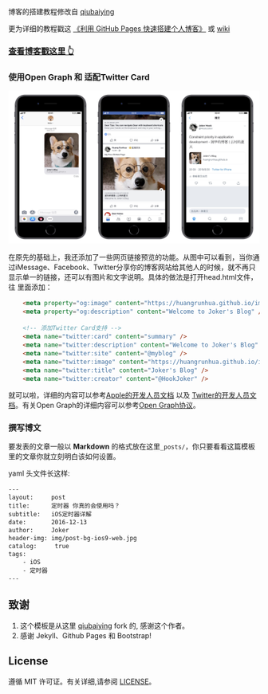 博客的搭建教程修改自 [qiubaiying](https://github.com/qiubaiying/qiubaiying.github.io) 

更为详细的教程戳这 [《利用 GitHub Pages 快速搭建个人博客》](http://www.jianshu.com/p/e68fba58f75c) 或 [wiki](https://github.com/qiubaiying/qiubaiying.github.io/wiki/%E5%8D%9A%E5%AE%A2%E6%90%AD%E5%BB%BA%E8%AF%A6%E7%BB%86%E6%95%99%E7%A8%8B)

>
### [查看博客戳这里 👆](https://huangrunhua.github.io)



### 使用Open Graph 和 适配Twitter Card
![](https://github.com/HuangRunHua/huangrunhua.github.io/blob/master/img/intro.jpg)

在原先的基础上，我还添加了一些网页链接预览的功能。从图中可以看到，当你通过iMessage、Facebook、Twitter分享你的博客网站给其他人的时候，就不再只显示单一的链接，还可以有图片和文字说明。具体的做法是打开head.html文件，往<head> </head>里面添加：

```html
    <meta property="og:image" content="https://huangrunhua.github.io/img/head.jpg" />
    <meta property="og:description" content="Welcome to Joker's Blog" />

    <!-- 添加Twitter Card支持 -->
    <meta name="twitter:card" content="summary" />
    <meta name="twitter:description" content="Welcome to Joker's Blog" />
    <meta name="twitter:site" content="@myblog" />
    <meta name="twitter:image" content="https://huangrunhua.github.io/img/head.jpg" />
    <meta name="twitter:title" content="Joker's Blog" />
    <meta name="twitter:creator" content="@HookJoker" />
```

就可以啦，详细的内容可以参考[Apple的开发人员文档](https://developer.apple.com/documentation/businesschatapi/messages_sent/sending_rich_link_messages?language=data) 以及 [Twitter的开发人员文档](https://developer.twitter.com/en/docs/tweets/optimize-with-cards/guides/getting-started)。有关Open Graph的详细内容可以参考[Open Graph协议](https://ogp.me)。



### 撰写博文

要发表的文章一般以 **Markdown** 的格式放在这里`_posts/`，你只要看看这篇模板里的文章你就立刻明白该如何设置。

yaml 头文件长这样:

```
---
layout:     post
title:      定时器 你真的会使用吗？
subtitle:   iOS定时器详解
date:       2016-12-13
author:     Joker
header-img: img/post-bg-ios9-web.jpg
catalog: 	 true
tags:
    - iOS
    - 定时器
---

```


## 致谢

1. 这个模板是从这里 [qiubaiying](https://github.com/qiubaiying/qiubaiying.github.io) fork 的, 感谢这个作者。 
2. 感谢 Jekyll、Github Pages 和 Bootstrap!

## License

遵循 MIT 许可证。有关详细,请参阅 [LICENSE](https://github.com/qiubaiying/huangrunhua.github.io/blob/master/LICENSE)。

